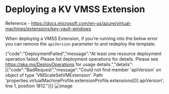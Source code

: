 # Deploying a KV VMSS Extension
Reference - https://docs.microsoft.com/en-us/azure/virtual-machines/extensions/key-vault-windows

When deploying a VMSS Extension, if you're running into the below error you can remove the `apiVersion` parameter to and redeploy the template.

{"code":"DeploymentFailed","message":"At least one resource deployment operation failed. Please list deployment operations for details. Please see https://aka.ms/DeployOperations for usage details.","details":[{"code":"BadRequest","message":"Could not find member 'apiVersion' on object of type 'VMScaleSetVMExtension'. Path 'properties.virtualMachineProfile.extensionProfile.extensions[0].apiVersion', line 1, position 1812."}]}
![image](https://user-images.githubusercontent.com/36619112/178836696-2e7d5c20-3fdd-4257-936e-d7ec0e2cf034.png)
